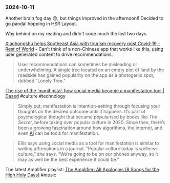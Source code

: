 ### 2024-10-11
Another brain fog day 😒, but things improved in the afternoon!! Decided to go pandal hopping in HSR Layout. 

Way behind on my reading and didn't code much the last two days.

[Xiaohongshu helps Southeast Asia with tourism recovery post Covid-19 - Rest of World](https://restofworld.org/2024/xiaohongshu-southeast-asia-tourism/) - Can't think of a non-Chinese app that works like this, using user generated content to drive recommendations.

> User recommendations can sometimes be misleading or underwhelming. A single tree located on an empty plot of land by the roadside has gained popularity on the app as a photogenic spot, dubbed “Lonely Tree.”


[The rise of the ‘manifinsta’: how social media became a manifestation tool | Dazed](https://www.dazeddigital.com/life-culture/article/64823/1/the-rise-of-the-manifinsta-how-the-internet-became-a-manifestation-tool) #culture #technology

> Simply put, manifestation is intention-setting through focusing your thoughts on the desired outcome until it happens. It’s part of psychological thought that became popularised by books like _The Secret_, before taking over popular culture in 2020. Since then, there’s been a growing fascination around how algorithms, the internet, and even [AI](https://www.tiktok.com/@hood.winkler/video/7392317842416258335?_r=1&_t=8py2n5V0rNr) can be tools for manifestation.

> Ellis says using social media as a tool for manifestation is similar to writing affirmations in a journal. “Popular culture today is wellness culture,” she says. “We’re going to be on our phones anyway, so it may as well be the best experience it could be.”

The latest Amplifier playlist: [The Amplifier: All Apologies (8 Songs for the High Holy Days)](https://music.youtube.com/playlist?list=PLu_RmAJBNiIJxt47pZE-8K_YBzo-HgucF) #music
